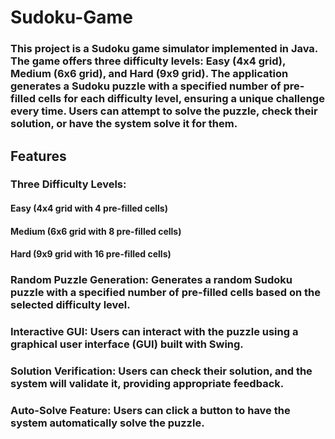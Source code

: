 # Sudoku-Game


### This project is a Sudoku game simulator implemented in Java. The game offers three difficulty levels: Easy (4x4 grid), Medium (6x6 grid), and Hard (9x9 grid). The application generates a Sudoku puzzle with a specified number of pre-filled cells for each difficulty level, ensuring a unique challenge every time. Users can attempt to solve the puzzle, check their solution, or have the system solve it for them.

## Features
### Three Difficulty Levels:

#### Easy (4x4 grid with 4 pre-filled cells)
#### Medium (6x6 grid with 8 pre-filled cells)
#### Hard (9x9 grid with 16 pre-filled cells)

### Random Puzzle Generation: Generates a random Sudoku puzzle with a specified number of pre-filled cells based on the selected difficulty level.
### Interactive GUI: Users can interact with the puzzle using a graphical user interface (GUI) built with Swing.
### Solution Verification: Users can check their solution, and the system will validate it, providing appropriate feedback.
### Auto-Solve Feature: Users can click a button to have the system automatically solve the puzzle.

